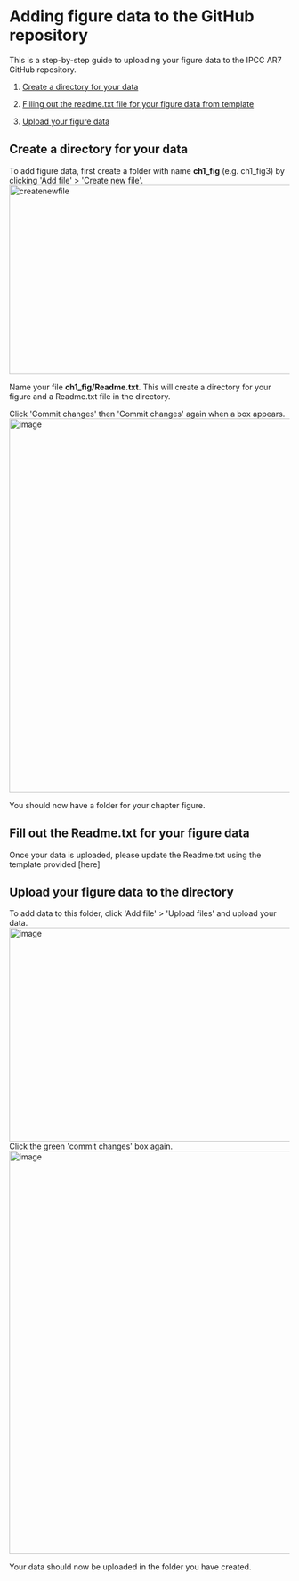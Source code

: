 # Adding figure data to the GitHub repository

This is a step-by-step guide to uploading your figure data to the IPCC AR7 GitHub repository.

1. [Create a directory for your data](https://github.com/mollymacrae/test-IPCC/tree/main/Chapter1#create-a-directory-for-your-data)

2. [Filling out the readme.txt file for your figure data from template](https://github.com/mollymacrae/test-IPCC/tree/main/Chapter1#fill-out-the-readmetxt-for-your-figure-data)
   
3. [Upload your figure data](https://github.com/mollymacrae/test-IPCC/tree/main/Chapter1#upload-your-figure-data)

## Create a directory for your data
To add figure data, first create a folder with name **ch1_fig<number>** (e.g. ch1_fig3) by clicking 'Add file' > 'Create new file'.
<img width="1057" height="340" alt="createnewfile" src="https://github.com/user-attachments/assets/77059192-d885-4662-b72f-686fdc2aca10" />


Name your file **ch1_fig<number>/Readme.txt**. This will create a directory for your figure and a Readme.txt file in the directory.



Click 'Commit changes' then 'Commit changes' again when a box appears.
<img width="1070" height="672" alt="image" src="https://github.com/user-attachments/assets/0b6f2878-6361-4127-a539-b9412e9342d7" />

You should now have a folder for your chapter figure.

## Fill out the Readme.txt for your figure data
Once your data is uploaded, please update the Readme.txt using the template provided [here]


## Upload your figure data to the directory
To add data to this folder, click 'Add file' > 'Upload files' and upload your data.
<img width="1062" height="384" alt="image" src="https://github.com/user-attachments/assets/6a096028-202e-4fbf-9325-5d1d7cbd3d1c" />
Click the green 'commit changes' box again.
<img width="1051" height="724" alt="image" src="https://github.com/user-attachments/assets/02fbeff9-f361-4419-83eb-cd3d885d30dc" />

Your data should now be uploaded in the folder you have created.

